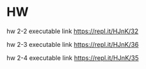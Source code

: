 # HW

hw 2-2 executable link
https://repl.it/HJnK/32

hw 2-3 executable link
https://repl.it/HJnK/36

hw 2-4 executable link
https://repl.it/HJnK/35
